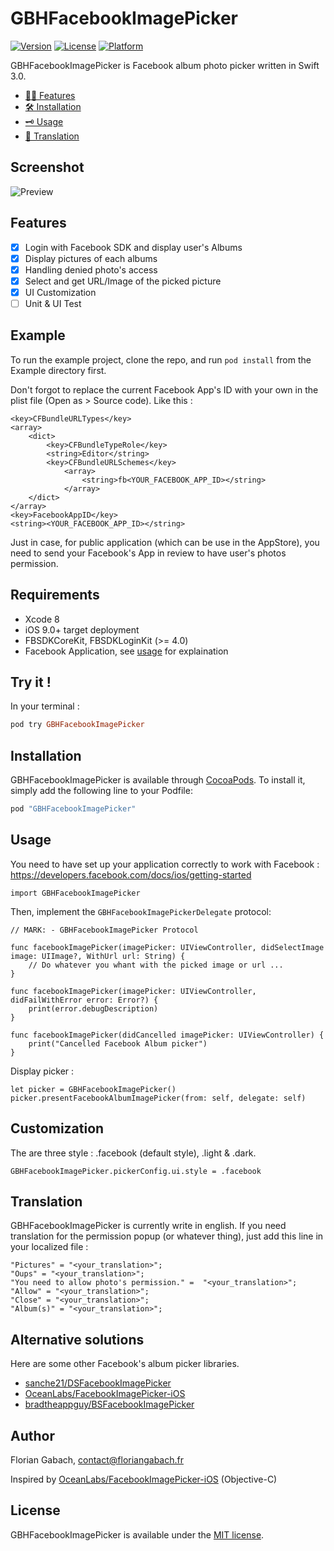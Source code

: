 # GBHFacebookImagePicker

[![Version](https://img.shields.io/cocoapods/v/GBHFacebookImagePicker.svg?style=flat)](http://cocoapods.org/pods/GBHFacebookImagePicker)
[![License](https://img.shields.io/cocoapods/l/GBHFacebookImagePicker.svg?style=flat)](http://cocoapods.org/pods/GBHFacebookImagePicker)
[![Platform](https://img.shields.io/cocoapods/p/GBHFacebookImagePicker.svg?style=flat)](http://cocoapods.org/pods/GBHFacebookImagePicker)

GBHFacebookImagePicker is Facebook album photo picker written in Swift 3.0.

- [👌🏼 Features](#features)
- [🛠 Installation](#installation)
- [🗝 Usage](#usage)
- [👅 Translation](#translation)

## Screenshot

![Preview](https://github.com/terflogag/GBHFacebookImagePicker/raw/develop/Ressources/preview.png)

## Features 

- [x] Login with Facebook SDK and display user's Albums
- [x] Display pictures of each albums 
- [x] Handling denied photo's access 
- [x] Select and get URL/Image of the picked picture 
- [x] UI Customization 
- [ ] Unit & UI Test 

## Example

To run the example project, clone the repo, and run `pod install` from the Example directory first.

Don't forgot to replace the current Facebook App's ID with your own in the plist file (Open as > Source code). 
Like this :

```
<key>CFBundleURLTypes</key>
<array>
    <dict>
        <key>CFBundleTypeRole</key>
        <string>Editor</string>
        <key>CFBundleURLSchemes</key>
            <array>
                <string>fb<YOUR_FACEBOOK_APP_ID></string>
            </array>
    </dict>
</array>
<key>FacebookAppID</key>
<string><YOUR_FACEBOOK_APP_ID></string>
```

Just in case, for public application (which can be use in the AppStore), you need to send your Facebook's App in review to have user's photos permission.  

## Requirements

* Xcode 8 
* iOS 9.0+ target deployment
* FBSDKCoreKit, FBSDKLoginKit (>= 4.0)
* Facebook Application, see [usage](#usage) for explaination 

## Try it ! 

In your terminal :

```ruby
pod try GBHFacebookImagePicker
```

## Installation

GBHFacebookImagePicker is available through [CocoaPods](http://cocoapods.org). To install
it, simply add the following line to your Podfile:

```ruby
pod "GBHFacebookImagePicker"
```

## Usage

You need to have set up your application correctly to work with Facebook : https://developers.facebook.com/docs/ios/getting-started

```
import GBHFacebookImagePicker
```

Then, implement the `GBHFacebookImagePickerDelegate` protocol:

```
// MARK: - GBHFacebookImagePicker Protocol

func facebookImagePicker(imagePicker: UIViewController, didSelectImage image: UIImage?, WithUrl url: String) {
    // Do whatever you whant with the picked image or url ...
}

func facebookImagePicker(imagePicker: UIViewController, didFailWithError error: Error?) {
    print(error.debugDescription)
}

func facebookImagePicker(didCancelled imagePicker: UIViewController) {
    print("Cancelled Facebook Album picker")
}
```

Display picker : 

```
let picker = GBHFacebookImagePicker() 
picker.presentFacebookAlbumImagePicker(from: self, delegate: self) 
```

## Customization 

The are three style : .facebook (default style), .light & .dark.

```
GBHFacebookImagePicker.pickerConfig.ui.style = .facebook
```


## Translation 

GBHFacebookImagePicker is currently write in english. If you need translation for the permission popup (or whatever thing), just add this line in your localized file  :

```
"Pictures" = "<your_translation>";
"Oups" = "<your_translation>";
"You need to allow photo's permission." =  "<your_translation>";
"Allow" = "<your_translation>";
"Close" = "<your_translation>";
"Album(s)" = "<your_translation>";
```

## Alternative solutions

Here are some other Facebook's album picker libraries.

- [sanche21/DSFacebookImagePicker](https://github.com/sanche21/DSFacebookImagePicker)
- [OceanLabs/FacebookImagePicker-iOS](https://github.com/OceanLabs/FacebookImagePicker-iOS)
- [bradtheappguy/BSFacebookImagePicker](https://github.com/bradtheappguy/BSFacebookImagePicker)

## Author

Florian Gabach, contact@floriangabach.fr

Inspired by [OceanLabs/FacebookImagePicker-iOS](https://github.com/OceanLabs/FacebookImagePicker-iOS) (Objective-C)

## License

GBHFacebookImagePicker is available under the [MIT license](LICENSE).
